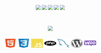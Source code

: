 
<div align="center">
<a href="https://instagram.com/rafaelmerlotto" target="_blank"><img src="https://img.shields.io/badge/-Instagram-%23E4405F?style=for-the-badge&logo=instagram&logoColor=white" target="_blank"></a>
 <a href="https://www.facebook.com/rafaelmerlotto" target="_blank"><img src="https://img.shields.io/badge/-Facebbok-%230077B5?style=for-the-badge&logo=facebook&logoColor=white" target="_blank"></a> 
 <a href ="https://github.com/rafaelmerlotto"><img src="https://img.shields.io/badge/-Github-%23333?style=for-the-badge&logo=github&logoColor=white" target="_blank"></a>
<a href = "rafaelmerlotto@gmail.com"><img src="https://img.shields.io/badge/-Gmail-ef2f2f?style=for-the-badge&logo=gmail&logoColor=white" target="_blank"></a>
<a href="https://www.linkedin.com/in/rafael-merlotto-715266101/" target="_blank"><img src="https://img.shields.io/badge/-LinkedIn-%230077B5?style=for-the-badge&logo=linkedin&logoColor=white" target="_blank"></a> 
</div>
<div>
<h1  align="center"> <img src="https://img.icons8.com/fluency/48/000000/source-code.png"/></h1>
</div>

<div align="center" >
<img align="center" alt="Rafa-HTML" height="30" width="40" src="https://raw.githubusercontent.com/devicons/devicon/master/icons/html5/html5-original.svg">
<img align="center" alt="Rafa-CSS" height="30" width="40" src="https://raw.githubusercontent.com/devicons/devicon/master/icons/css3/css3-original.svg">
<img align="center" alt="Rafa-Js" height="30" width="40" src="https://raw.githubusercontent.com/devicons/devicon/master/icons/javascript/javascript-plain.svg">
<img align="center" alt="Rafa-Js" height="30" width="40" src="https://raw.githubusercontent.com/devicons/devicon/master/icons/php/php-plain.svg">
<img align="center" alt="Rafa-Js" height="30" width="40" src="https://raw.githubusercontent.com/devicons/devicon/master/icons/mysql/mysql-plain.svg">
<img align="center" alt="Rafa-Js" height="30" width="40" src="https://raw.githubusercontent.com/devicons/devicon/master/icons/wordpress/wordpress-plain.svg">
<img align="center" alt="Rafa-Js" height="30" width="40" src="https://raw.githubusercontent.com/devicons/devicon/master/icons/woocommerce/woocommerce-original.svg">
</div>
